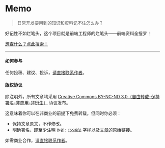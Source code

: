 # Memo

> 日常开发要用到的知识和资料记不住怎么办？

好记性不如烂笔头，这个项目就是前端工程师的烂笔头——前端资料全搜罗！

[想查什么？点此搜索！](https://github.com/cssmagic/memo/search?type=Issues&q=html)

***

#### 如何参与

任何投稿、建议、投诉，[请直接联系作者](https://github.com/cssmagic/blog/issues/9)。

#### 版权协议

除注明外，所有文章均采用 [Creative Commons BY-NC-ND 3.0（自由转载-保持署名-非商用-非衍生）](http://creativecommons.org/licenses/by-nc-nd/3.0/deed.zh) 协议发布。

这意味着你可以在非商业的前提下免费转载，但同时你必须：

* 保持文章原文，不作修改。
* 明确署名，即至少注明 `作者：CSS魔法` 字样以及文章的原始链接。

如需商业合作，[请直接联系作者](https://github.com/cssmagic/blog/issues/9)。